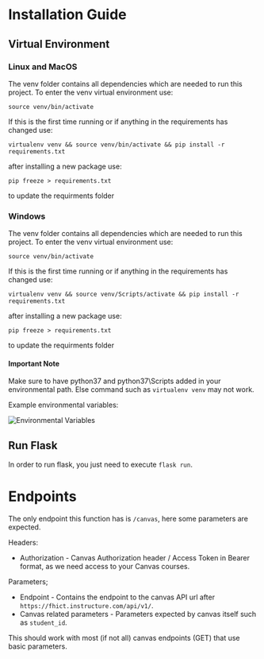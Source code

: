 # Installation Guide
## Virtual Environment
### Linux and MacOS

The venv folder contains all dependencies which are needed to run this project. To enter the venv virtual environment use:

``` source venv/bin/activate ```

If this is the first time running or if anything in the requirements has changed use:

``` virtualenv venv && source venv/bin/activate && pip install -r requirements.txt ```

after installing a new package use: 

``` pip freeze > requirements.txt ```

to update the requirments folder

### Windows
The venv folder contains all dependencies which are needed to run this project. To enter the venv virtual environment use:

``` source venv/bin/activate ```

If this is the first time running or if anything in the requirements has changed use:

``` virtualenv venv && source venv/Scripts/activate && pip install -r requirements.txt ```

after installing a new package use: 

``` pip freeze > requirements.txt ```

to update the requirments folder

#### Important Note
Make sure to have python37 and python37\Scripts added in your environmental path.
Else command such as ```virtualenv venv``` may not work.

Example environmental variables:

![Environmental Variables](https://i.imgur.com/2u3va11.png "Environmental Variables")

## Run Flask
In order to run flask, you just need to execute `flask run`.

# Endpoints
The only endpoint this function has is `/canvas`, here some parameters are expected.

Headers:
* Authorization - Canvas Authorization header / Access Token in Bearer format, as we need access to your Canvas courses.

Parameters;
* Endpoint - Contains the endpoint to the canvas API url after `https://fhict.instructure.com/api/v1/`.
* Canvas related parameters - Parameters expected by canvas itself such as `student_id`.

This should work with most (if not all) canvas endpoints (GET) that use basic parameters.
